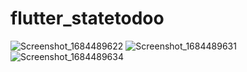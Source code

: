 # flutter_statetodoo

![Screenshot_1684489622](https://github.com/Fatih411/todoListProvider/assets/100070209/8fc5c1b2-172d-42a4-af9e-812481efdfd7)
![Screenshot_1684489631](https://github.com/Fatih411/todoListProvider/assets/100070209/3b4c6b4f-f562-4614-a7a5-54723b59c79a)
![Screenshot_1684489634](https://github.com/Fatih411/todoListProvider/assets/100070209/fa857d8f-de42-4de9-8dbb-2f91fb406651)
